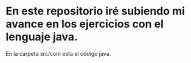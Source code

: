# En este repositorio iré subiendo mi avance en los ejercicios con el lenguaje java.
En la carpeta src/com esta el código java.
